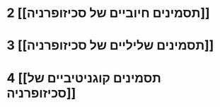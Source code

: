 # 2	[[תסמינים חיוביים של סכיזופרניה]]

# 3	[[תסמינים שליליים של סכיזופרניה]]

# 4	[[תסמינים קוגניטיביים של סכיזופרניה]]
